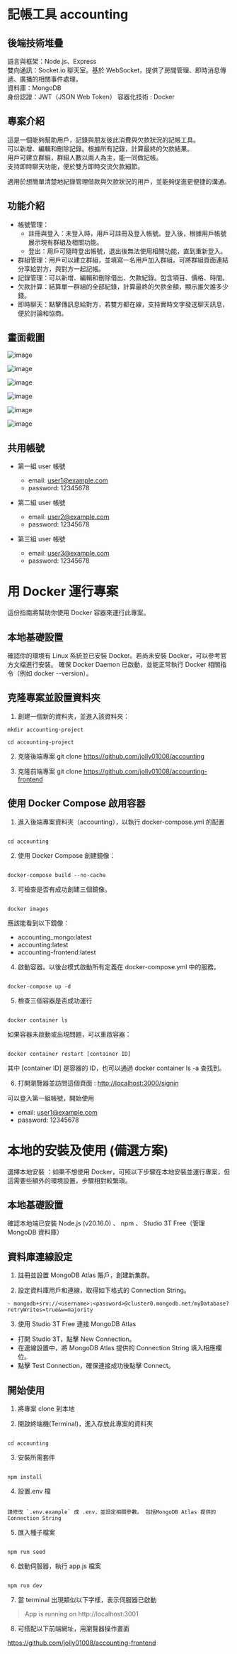 # 記帳工具 accounting

## 後端技術堆疊

語言與框架：Node.js、Express  
雙向通訊：Socket.io 聊天室。基於 WebSocket，提供了房間管理、即時消息傳遞、廣播的相關事件處理。  
資料庫：MongoDB  
身份認證：JWT（JSON Web Token）
容器化技術 : Docker

## 專案介紹

這是一個能夠幫助用戶，記錄與朋友彼此消費與欠款狀況的記帳工具。  
可以新增、編輯和刪除記錄。根據所有記錄，計算最終的欠款結果。  
用戶可建立群組，群組人數以兩人為主，能一同做記帳。  
支持即時聊天功能，便於雙方即時交流欠款細節。

適用於想簡單清楚地紀錄管理借款與欠款狀況的用戶，並能夠促進更便捷的溝通。

## 功能介紹

- 帳號管理：
  - 註冊與登入：未登入時，用戶可註冊及登入帳號。登入後，根據用戶帳號展示現有群組及相關功能。
  - 登出：用戶可隨時登出帳號，退出後無法使用相關功能，直到重新登入。  
- 群組管理：用戶可以建立群組，並填寫一名用戶加入群組。可將群組頁面連結分享給對方，與對方一起記帳。  
- 記錄管理：可以新增、編輯和刪除借出、欠款紀錄。包含項目、價格、時間。  
- 欠款計算：結算單一群組的全部紀錄，計算最終的欠款金額，顯示誰欠誰多少錢。  
- 即時聊天：點擊傳訊息給對方，若雙方都在線，支持實時文字發送聊天訊息，便於討論和協商。

## 畫面截圖

![image](https://github.com/jolly01008/accounting/blob/main/public/readmeImage/image01.png)

![image](https://github.com/jolly01008/accounting/blob/main/public/readmeImage/image02.png)

![image](https://github.com/jolly01008/accounting/blob/main/public/readmeImage/image03.png)

![image](https://github.com/jolly01008/accounting/blob/main/public/readmeImage/image04.png)

![image](https://github.com/jolly01008/accounting/blob/main/public/readmeImage/image05.png)

![image](https://github.com/jolly01008/accounting/blob/main/public/readmeImage/image06.png)

## 共用帳號

- 第一組 user 帳號

  - email: user1@example.com
  - password: 12345678

- 第二組 user 帳號

  - email: user2@example.com
  - password: 12345678

- 第三組 user 帳號

  - email: user3@example.com
  - password: 12345678


# 用 Docker 運行專案 

這份指南將幫助你使用 Docker 容器來運行此專案。

## 本地基礎設置

確認你的環境有 Linux 系統並已安裝 Docker。若尚未安裝 Docker，可以參考官方文檔進行安裝。
確保 Docker Daemon 已啟動，並能正常執行 Docker 相關指令（例如 docker --version）。


## 克隆專案並設置資料夾
1. 創建一個新的資料夾，並進入該資料夾：
```
mkdir accounting-project

cd accounting-project

```

2. 克隆後端專案
git clone <https://github.com/jolly01008/accounting>

3. 克隆前端專案
git clone <https://github.com/jolly01008/accounting-frontend>

## 使用 Docker Compose 啟用容器

1. 進入後端專案資料夾（accounting），以執行 docker-compose.yml 的配置
```

cd accounting

```

2. 使用 Docker Compose 創建鏡像：
```

docker-compose build --no-cache

```

3. 可檢查是否有成功創建三個鏡像。 
```

docker images 

```

應該能看到以下鏡像：
- accounting_mongo:latest
- accounting:latest
- accounting-frontend:latest



4. 啟動容器。以後台模式啟動所有定義在 docker-compose.yml 中的服務。
```

docker-compose up -d

```

5. 檢查三個容器是否成功運行
```

docker container ls

```

如果容器未啟動或出現問題，可以重啟容器：
```

docker container restart [container ID]

```
其中 [container ID] 是容器的 ID，也可以通過 docker container ls -a 查找到。

6. 打開瀏覽器並訪問這個頁面 : <http://localhost:3000/signin> 

可以登入第一組帳號，開始使用
 - email: user1@example.com
 - password: 12345678


# 本地的安裝及使用 (備選方案)

選擇本地安裝 ：如果不想使用 Docker，可照以下步驟在本地安裝並運行專案，但這需要些額外的環境設置，步驟相對較繁瑣。

## 本地基礎設置

確認本地端已安裝 Node.js (v20.16.0) 、 npm 、 Studio 3T Free（管理 MongoDB 資料庫）

## 資料庫連線設定

1. 註冊並設置 MongoDB Atlas 賬戶，創建新集群。

2. 設定資料庫用戶和連線，取得如下格式的 Connection String。

```
- mongodb+srv://<username>:<password>@cluster0.mongodb.net/myDatabase?retryWrites=true&w=majority
```

3. 使用 Studio 3T Free 連接 MongoDB Atlas

- 打開 Studio 3T，點擊 New Connection。
- 在連線設置中，將 MongoDB Atlas 提供的 Connection String 填入相應欄位。
- 點擊 Test Connection，確保連接成功後點擊 Connect。


## 開始使用

1. 將專案 clone 到本地

2. 開啟終端機(Terminal)，進入存放此專案的資料夾

```

cd accounting

```

3. 安裝所需套件

```

npm install

```

4. 設置.env 檔

```

請修改 `.env.example` 成 .env，並設定相關參數。 包括MongoDB Atlas 提供的 Connection String 

```

5. 匯入種子檔案

```

npm run seed

```

6. 啟動伺服器，執行 app.js 檔案

```

npm run dev

```

7. 當 terminal 出現類似以下字樣，表示伺服器已啟動  

> App is running on http://localhost:3001

8. 可搭配以下前端網址，用瀏覽器操作畫面  

<https://github.com/jolly01008/accounting-frontend>

